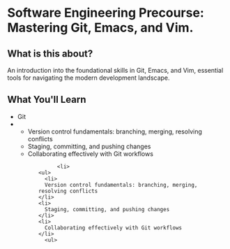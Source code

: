 <h1>Software Engineering Precourse: Mastering Git, Emacs, and Vim.</h1>

<h2>What is this about? </h2>

An introduction into the foundational skills in Git, Emacs, and Vim, essential tools for navigating the modern development landscape.

<h2>What You'll Learn</h2>
<ul>
  <li>
    Git
  </li>
  <li>
    <ul>
      <li>
      Version control fundamentals: branching, merging, resolving conflicts
    </li>
    <li>
      Staging, committing, and pushing changes
    </li>
    <li>
      Collaborating effectively with Git workflows
    </li>
      <ul>
  </li>

          <li>
    <ul>
      <li>
      Version control fundamentals: branching, merging, resolving conflicts
    </li>
    <li>
      Staging, committing, and pushing changes
    </li>
    <li>
      Collaborating effectively with Git workflows
    </li>
      <ul>
  </li>
</ul>
